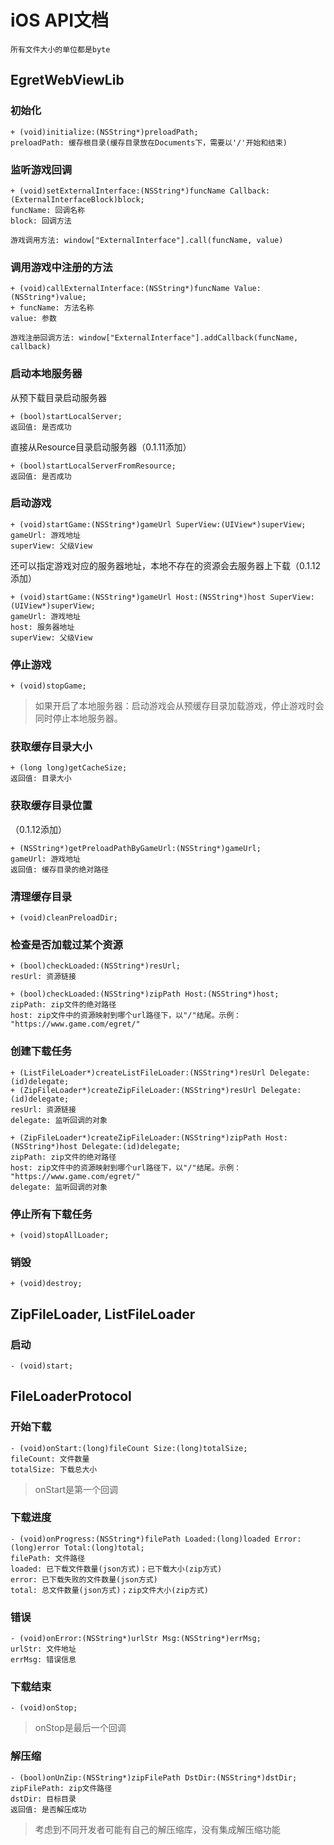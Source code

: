 
# iOS API文档
```
所有文件大小的单位都是byte
```

## EgretWebViewLib

### 初始化
```
+ (void)initialize:(NSString*)preloadPath;
preloadPath: 缓存根目录(缓存目录放在Documents下，需要以'/'开始和结束)
```

### 监听游戏回调
```
+ (void)setExternalInterface:(NSString*)funcName Callback:(ExternalInterfaceBlock)block;
funcName: 回调名称
block: 回调方法

游戏调用方法: window["ExternalInterface"].call(funcName, value)
```

### 调用游戏中注册的方法
```
+ (void)callExternalInterface:(NSString*)funcName Value:(NSString*)value;
+ funcName: 方法名称
value: 参数

游戏注册回调方法: window["ExternalInterface"].addCallback(funcName, callback)
```

### 启动本地服务器

从预下载目录启动服务器

```
+ (bool)startLocalServer;
返回值: 是否成功
```

直接从Resource目录启动服务器（0.1.11添加）

```
+ (bool)startLocalServerFromResource;
返回值: 是否成功
```

### 启动游戏
```
+ (void)startGame:(NSString*)gameUrl SuperView:(UIView*)superView;
gameUrl: 游戏地址
superView: 父级View
```

还可以指定游戏对应的服务器地址，本地不存在的资源会去服务器上下载（0.1.12添加）

```
+ (void)startGame:(NSString*)gameUrl Host:(NSString*)host SuperView:(UIView*)superView;
gameUrl: 游戏地址
host: 服务器地址
superView: 父级View
```

### 停止游戏
```
+ (void)stopGame;
```

> 如果开启了本地服务器：启动游戏会从预缓存目录加载游戏，停止游戏时会同时停止本地服务器。

### 获取缓存目录大小
```
+ (long long)getCacheSize;
返回值: 目录大小
```

### 获取缓存目录位置
（0.1.12添加）

```
+ (NSString*)getPreloadPathByGameUrl:(NSString*)gameUrl;
gameUrl: 游戏地址
返回值: 缓存目录的绝对路径
```

### 清理缓存目录
```
+ (void)cleanPreloadDir;
```

### 检查是否加载过某个资源
```
+ (bool)checkLoaded:(NSString*)resUrl;
resUrl: 资源链接

+ (bool)checkLoaded:(NSString*)zipPath Host:(NSString*)host;
zipPath: zip文件的绝对路径
host: zip文件中的资源映射到哪个url路径下，以"/"结尾。示例： "https://www.game.com/egret/"
```

### 创建下载任务
```
+ (ListFileLoader*)createListFileLoader:(NSString*)resUrl Delegate:(id)delegate;
+ (ZipFileLoader*)createZipFileLoader:(NSString*)resUrl Delegate:(id)delegate;
resUrl: 资源链接
delegate: 监听回调的对象

+ (ZipFileLoader*)createZipFileLoader:(NSString*)zipPath Host:(NSString*)host Delegate:(id)delegate;
zipPath: zip文件的绝对路径
host: zip文件中的资源映射到哪个url路径下，以"/"结尾。示例： "https://www.game.com/egret/"
delegate: 监听回调的对象
```

### 停止所有下载任务
```
+ (void)stopAllLoader;
```

### 销毁
```
+ (void)destroy;
```

## ZipFileLoader, ListFileLoader

### 启动
```
- (void)start;
```

## FileLoaderProtocol

### 开始下载
```
- (void)onStart:(long)fileCount Size:(long)totalSize;
fileCount: 文件数量
totalSize: 下载总大小
```
> onStart是第一个回调

### 下载进度
```
- (void)onProgress:(NSString*)filePath Loaded:(long)loaded Error:(long)error Total:(long)total;
filePath: 文件路径
loaded: 已下载文件数量(json方式)；已下载大小(zip方式)
error: 已下载失败的文件数量(json方式)
total: 总文件数量(json方式)；zip文件大小(zip方式)
```

### 错误
```
- (void)onError:(NSString*)urlStr Msg:(NSString*)errMsg;
urlStr: 文件地址
errMsg: 错误信息
```

### 下载结束
```
- (void)onStop;
```
> onStop是最后一个回调

### 解压缩
```
- (bool)onUnZip:(NSString*)zipFilePath DstDir:(NSString*)dstDir;
zipFilePath: zip文件路径
dstDir: 目标目录
返回值: 是否解压成功
```
> 考虑到不同开发者可能有自己的解压缩库，没有集成解压缩功能
